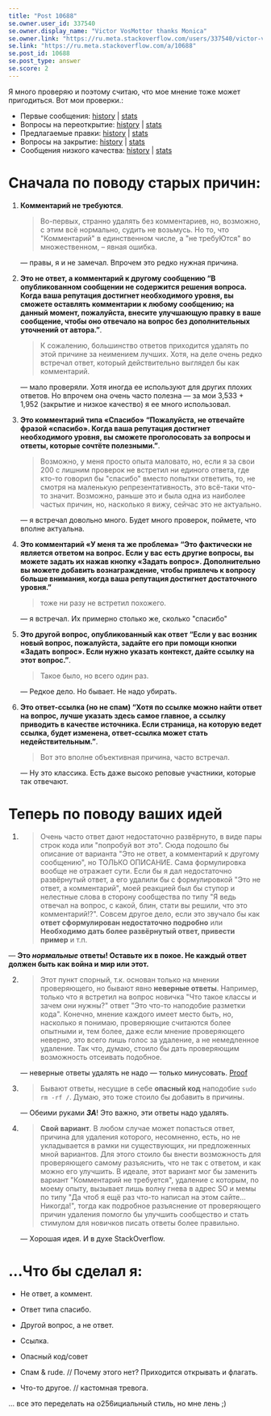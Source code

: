 ```yaml
---
title: "Post 10688"
se.owner.user_id: 337540
se.owner.display_name: "Victor VosMottor thanks Monica"
se.owner.link: "https://ru.meta.stackoverflow.com/users/337540/victor-vosmottor-thanks-monica"
se.link: "https://ru.meta.stackoverflow.com/a/10688"
se.post_id: 10688
se.post_type: answer
se.score: 2
---
```

<p>Я много проверяю и поэтому считаю, что мое мнение тоже может пригодиться. Вот мои проверки.:</p>
<ul>
<li>Первые сообщения: <a href="https://ru.stackoverflow.com/review/first-posts/history">history</a> | <a href="https://ru.stackoverflow.com/review/first-posts/stats">stats</a></li>
<li>Вопросы на переоткрытие: <a href="https://ru.stackoverflow.com/review/reopen/history">history</a> | <a href="https://ru.stackoverflow.com/review/reopen/stats">stats</a></li>
<li>Предлагаемые правки: <a href="https://ru.stackoverflow.com/review/suggested-edits/history">history</a> | <a href="https://ru.stackoverflow.com/review/suggested-edits/stats">stats</a></li>
<li>Вопросы на закрытие: <a href="https://ru.stackoverflow.com/review/close/history">history</a> | <a href="https://ru.stackoverflow.com/review/close/stats">stats</a></li>
<li>Сообщения низкого качества: <a href="https://ru.stackoverflow.com/review/low-quality-posts/history">history</a> | <a href="https://ru.stackoverflow.com/review/low-quality-posts/stats">stats</a></li>
</ul>
<h1>Сначала по поводу старых причин:</h1>
<ol>
<li><p><strong>Комментарий не требуются</strong>.</p>
<blockquote>
<p>Во-первых, странно удалять без комментариев, но, возможно, с этим всё нормально, судить не возьмусь. Но то, что &quot;Комментарий&quot; в единственном числе, а &quot;не требуЮтся&quot; во множественном, – явная ошибка.</p>
</blockquote>
<p>— правы, я и не замечал. Впрочем это редко нужная причина.</p>
</li>
<li><p><strong>Это не ответ, а комментарий к другому сообщению “В опубликованном сообщении не содержится решения вопроса. Когда ваша репутация достигнет необходимого уровня, вы сможете оставлять комментарии к любому сообщению; на данный момент, пожалуйста, внесите улучшающую правку в ваше сообщение, чтобы оно отвечало на вопрос без дополнительных уточнений от автора.”</strong>.</p>
<blockquote>
<p>К сожалению, большинство ответов приходится удалять по этой причине за неимением лучших. Хотя, на деле очень редко встречал ответ, который действительно выглядел бы как комментарий.</p>
</blockquote>
<p>— мало проверяли. Хотя иногда ее используют для других плохих ответов. Но впрочем она очень часто полезна — за мои
3,533 + 1,952 (закрытие и низкое качество) я ее много использовал.</p>
</li>
<li><p><strong>Это комментарий типа «Спасибо» “Пожалуйста, не отвечайте фразой «спасибо». Когда ваша репутация достигнет необходимого уровня, вы сможете проголосовать за вопросы и ответы, которые сочтёте полезными.”</strong>.</p>
<blockquote>
<p>Возможно, у меня просто опыта маловато, но, если я за свои 200 с лишним проверок не встретил ни единого ответа, где кто-то говорил бы &quot;спасибо&quot; вместо попытки ответить, то, не смотря на маленькую репрезентативность, это всё-таки что-то значит. Возможно, раньше это и была одна из наиболее частых причин, но, насколько я вижу, сейчас это не актуально.</p>
</blockquote>
<p>— я встречал довольно много. Будет много проверок, поймете, что вполне актуальна.</p>
</li>
<li><p><strong>Это комментарий «У меня та же проблема» “Это фактически не является ответом на вопрос. Если у вас есть другие вопросы, вы можете задать их нажав кнопку «Задать вопрос». Дополнительно вы можете добавить вознаграждение, чтобы привлечь к вопросу больше внимания, когда ваша репутация достигнет достаточного уровня.”</strong></p>
<blockquote>
<p>тоже ни разу не встретил похожего.</p>
</blockquote>
<p>— я встречал. Их примерно столько же, сколько &quot;спасибо&quot;</p>
</li>
<li><p><strong>Это другой вопрос, опубликованный как ответ “Если у вас возник новый вопрос, пожалуйста, задайте его при помощи кнопки «Задать вопрос». Если нужно указать контекст, дайте ссылку на этот вопрос.”</strong>.</p>
<blockquote>
<p>Такое было, но всего один раз.</p>
</blockquote>
<p>— Редкое дело. Но бывает. Не надо убирать.</p>
</li>
<li><p><strong>Это ответ-ссылка (но не спам) “Хотя по ссылке можно найти ответ на вопрос, лучше указать здесь самое главное, а ссылку приводить в качестве источника. Если страница, на которую ведет ссылка, будет изменена, ответ-ссылка может стать недействительным.”</strong>.</p>
<blockquote>
<p>Вот это вполне объективная причина, часто встречал.</p>
</blockquote>
<p>— Ну это классика. Есть даже высоко реповые участники, которые так отвечают.</p>
</li>
</ol>
<h1>Теперь по поводу ваших идей</h1>
<ol>
<li>
<blockquote>
<p>Очень часто ответ дают недостаточно развёрнуто, в виде пары строк кода или &quot;попробуй вот это&quot;. Сюда подошло бы описание от варианта &quot;Это не ответ, а комментарий к другому сообщению&quot;, но ТОЛЬКО ОПИСАНИЕ. Сама формулировка вообще не отражает сути. Если бы я дал недостаточно развёрнутый ответ, а его удалили бы с формулировкой &quot;Это не ответ, а комментарий&quot;, моей реакцией был бы ступор и нелестные слова в сторону сообщества по типу &quot;Я ведь отвечал на вопрос, с какой, блин, стати вы решили, что это комментарий!?&quot;. Совсем другое дело, если это звучало бы как <strong>ответ сформулирован недостаточно подробно</strong> или <strong>Необходимо дать более развёрнутый ответ, привести пример</strong> и т.п.</p>
</blockquote>
</li>
</ol>
<p>— <strong>Это  <em>нормальные</em> ответы! Оставьте их в покое. Не каждый ответ должен быть как война и мир или этот.</strong></p>
<ol start="2">
<li>
<blockquote>
<p>Этот пункт спорный, т.к. основан только на мнении проверяющего, но бывают явно <strong>неверные ответы</strong>. Например, только что я встретил на вопрос новичка &quot;Что такое классы и зачем они нужны?&quot; ответ &quot;Это что-то наподобие разметки кода&quot;. Конечно, мнение каждого имеет место быть, но, насколько я понимаю, проверяющие считаются более опытными и, тем более, даже если мнение проверяющего неверно, это всего лишь голос за удаление, а не немедленное удаление. Так что, думаю, стоило бы дать проверяющим возможность отсеивать подобное.</p>
</blockquote>
<p>— неверные ответы удалять не надо — только минусовать. <a href="https://ru.meta.stackoverflow.com/questions/9971/%d0%9f%d0%be%d1%87%d0%b5%d0%bc%d1%83-%d1%82%d1%80%d0%b5%d0%b2%d0%be%d0%b3%d0%b0-%d0%bd%d0%b5-%d1%8f%d0%b2%d0%bb%d1%8f%d0%b5%d1%82%d1%81%d1%8f-%d0%be%d1%82%d0%b2%d0%b5%d1%82%d0%be%d0%bc-%d0%bd%d0%b5-%d0%bf%d1%80%d0%b5%d0%b4%d0%bd%d0%b0%d0%b7%d0%bd%d0%b0%d1%87%d0%b5%d0%bd%d0%b0-%d0%b4%d0%bb%d1%8f-%d0%bd%d0%b5%d0%b2%d0%b5%d1%80%d0%bd%d1%8b%d1%85-%d0%bd%d0%b5%d1%82%d0%be%d1%87%d0%bd%d1%8b%d1%85-%d0%be%d1%82%d0%b2%d0%b5">Proof</a></p>
</li>
<li>
<blockquote>
<p>Бывают ответы, несущие в себе <strong>опасный код</strong> наподобие <code>sudo rm -rf /</code>. Думаю, это тоже стоило бы добавить в причины.</p>
</blockquote>
<p>— Обеими руками <em><strong>ЗА</strong></em>! Это важно, эти ответы надо удалять.</p>
</li>
<li>
<blockquote>
<p><strong>Свой вариант</strong>. В любом случае может попасться ответ, причина для удаления которого, несомненно, есть, но не укладывается в рамки ни существующих, ни предложенных мной вариантов. Для этого стоило бы внести возможность для проверяющего самому разъяснить, что не так с ответом, и как можно его улучшить. В идеале, этот вариант мог бы заменить вариант &quot;Комментарий не требуется&quot;, удаление с которым, по моему опыту, вызывает лишь волну гнева в адрес SO и мемы по типу &quot;Да чтоб я ещё раз что-то написал на этом сайте... Никогда!&quot;, тогда как подробное разъяснение от проверяющего причин удаления помогло бы улучшить сообщество и стать стимулом для новичков писать ответы более правильно.</p>
</blockquote>
<p>— Xорошая идея. И в духе StackOverflow.</p>
</li>
</ol>
<h1>...Что бы сделал я:</h1>
<ul>
<li><p>Не ответ, а коммент.</p>
</li>
<li><p>Ответ типа спасибо.</p>
</li>
<li><p>Другой вопрос, а не ответ.</p>
</li>
<li><p>Ссылка.</p>
</li>
<li><p>Опасный код/совет</p>
</li>
<li><p>Спам &amp; rude. // Почему этого нет? Приходится открывать и флагать.</p>
</li>
<li><p>Что-то другое. // кастомная тревога.</p>
</li>
</ul>
<p>... все это переделать на о256ициальный стиль, но мне лень ;)</p>
